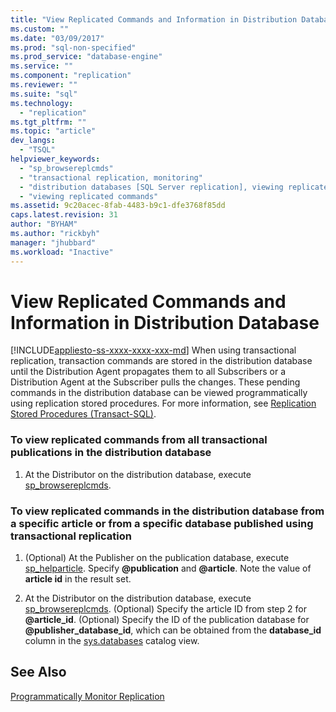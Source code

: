 ```yaml
---
title: "View Replicated Commands and Information in Distribution Database | Microsoft Docs"
ms.custom: ""
ms.date: "03/09/2017"
ms.prod: "sql-non-specified"
ms.prod_service: "database-engine"
ms.service: ""
ms.component: "replication"
ms.reviewer: ""
ms.suite: "sql"
ms.technology: 
  - "replication"
ms.tgt_pltfrm: ""
ms.topic: "article"
dev_langs: 
  - "TSQL"
helpviewer_keywords: 
  - "sp_browsereplcmds"
  - "transactional replication, monitoring"
  - "distribution databases [SQL Server replication], viewing replicated commands"
  - "viewing replicated commands"
ms.assetid: 9c20acec-8fab-4483-b9c1-dfe3768f85dd
caps.latest.revision: 31
author: "BYHAM"
ms.author: "rickbyh"
manager: "jhubbard"
ms.workload: "Inactive"
---
```

# View Replicated Commands and Information in Distribution Database
[!INCLUDE[appliesto-ss-xxxx-xxxx-xxx-md](../../../includes/appliesto-ss-xxxx-xxxx-xxx-md.md)]
  When using transactional replication, transaction commands are stored in the distribution database until the Distribution Agent propagates them to all Subscribers or a Distribution Agent at the Subscriber pulls the changes. These pending commands in the distribution database can be viewed programmatically using replication stored procedures. For more information, see [Replication Stored Procedures &#40;Transact-SQL&#41;](../../../relational-databases/system-stored-procedures/replication-stored-procedures-transact-sql.md).  
  
### To view replicated commands from all transactional publications in the distribution database  
  
1.  At the Distributor on the distribution database, execute [sp_browsereplcmds](../../../relational-databases/system-stored-procedures/sp-browsereplcmds-transact-sql.md).  
  
### To view replicated commands in the distribution database from a specific article or from a specific database published using transactional replication  
  
1.  (Optional) At the Publisher on the publication database, execute [sp_helparticle](../../../relational-databases/system-stored-procedures/sp-helparticle-transact-sql.md). Specify **@publication** and **@article**. Note the value of **article id** in the result set.  
  
2.  At the Distributor on the distribution database, execute [sp_browsereplcmds](../../../relational-databases/system-stored-procedures/sp-browsereplcmds-transact-sql.md). (Optional) Specify the article ID from step 2 for **@article_id**. (Optional) Specify the ID of the publication database for **@publisher_database_id**, which can be obtained from the **database_id** column in the [sys.databases](../../../relational-databases/system-catalog-views/sys-databases-transact-sql.md) catalog view.  
  
## See Also  
 [Programmatically Monitor Replication](../../../relational-databases/replication/monitor/programmatically-monitor-replication.md)  
  
  
